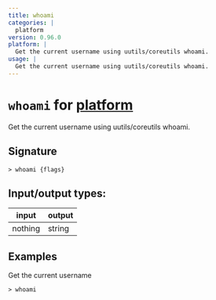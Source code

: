 ```yaml
---
title: whoami
categories: |
  platform
version: 0.96.0
platform: |
  Get the current username using uutils/coreutils whoami.
usage: |
  Get the current username using uutils/coreutils whoami.
---
```

<!-- This file is automatically generated. Please edit the command in https://github.com/nushell/nushell instead. -->

# `whoami` for [platform](/commands/categories/platform.md)

<div class='command-title'>Get the current username using uutils&#x2f;coreutils whoami.</div>

## Signature

```> whoami {flags} ```


## Input/output types:

| input   | output |
| ------- | ------ |
| nothing | string |

## Examples

Get the current username
```nu
> whoami

```
